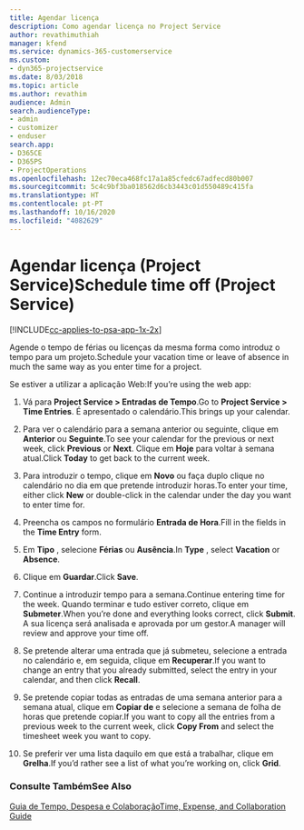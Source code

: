 ```yaml
---
title: Agendar licença
description: Como agendar licença no Project Service
author: revathimuthiah
manager: kfend
ms.service: dynamics-365-customerservice
ms.custom:
- dyn365-projectservice
ms.date: 8/03/2018
ms.topic: article
ms.author: revathim
audience: Admin
search.audienceType:
- admin
- customizer
- enduser
search.app:
- D365CE
- D365PS
- ProjectOperations
ms.openlocfilehash: 12ec70eca468fc17a1a85cfedc67adfecd80b007
ms.sourcegitcommit: 5c4c9bf3ba018562d6cb3443c01d550489c415fa
ms.translationtype: HT
ms.contentlocale: pt-PT
ms.lasthandoff: 10/16/2020
ms.locfileid: "4082629"
---
```

# <a name="schedule-time-off-project-service"></a><span data-ttu-id="c0321-103">Agendar licença (Project Service)</span><span class="sxs-lookup"><span data-stu-id="c0321-103">Schedule time off (Project Service)</span></span>

[!INCLUDE[cc-applies-to-psa-app-1x-2x](../includes/cc-applies-to-psa-app-1x-2x.md)]

<span data-ttu-id="c0321-104">Agende o tempo de férias ou licenças da mesma forma como introduz o tempo para um projeto.</span><span class="sxs-lookup"><span data-stu-id="c0321-104">Schedule your vacation time or leave of absence in much the same way as you enter time for a project.</span></span>  
  
 <span data-ttu-id="c0321-105">Se estiver a utilizar a aplicação Web:</span><span class="sxs-lookup"><span data-stu-id="c0321-105">If you’re using the web app:</span></span>  
  
1.  <span data-ttu-id="c0321-106">Vá para **Project Service > Entradas de Tempo**.</span><span class="sxs-lookup"><span data-stu-id="c0321-106">Go to **Project Service > Time Entries**.</span></span> <span data-ttu-id="c0321-107">É apresentado o calendário.</span><span class="sxs-lookup"><span data-stu-id="c0321-107">This brings up your calendar.</span></span>  
  
2.  <span data-ttu-id="c0321-108">Para ver o calendário para a semana anterior ou seguinte, clique em **Anterior** ou **Seguinte**.</span><span class="sxs-lookup"><span data-stu-id="c0321-108">To see your calendar for the previous or next week, click **Previous** or **Next**.</span></span> <span data-ttu-id="c0321-109">Clique em **Hoje** para voltar à semana atual.</span><span class="sxs-lookup"><span data-stu-id="c0321-109">Click **Today** to get back to the current week.</span></span>  
  
3.  <span data-ttu-id="c0321-110">Para introduzir o tempo, clique em **Novo** ou faça duplo clique no calendário no dia em que pretende introduzir horas.</span><span class="sxs-lookup"><span data-stu-id="c0321-110">To enter your time, either click **New** or double-click in the calendar under the day you want to enter time for.</span></span>  
  
4.  <span data-ttu-id="c0321-111">Preencha os campos no formulário **Entrada de Hora**.</span><span class="sxs-lookup"><span data-stu-id="c0321-111">Fill in the fields in the **Time Entry** form.</span></span>  
  
5.  <span data-ttu-id="c0321-112">Em **Tipo** , selecione **Férias** ou **Ausência**.</span><span class="sxs-lookup"><span data-stu-id="c0321-112">In **Type** , select **Vacation** or **Absence**.</span></span>  
  
6.  <span data-ttu-id="c0321-113">Clique em **Guardar**.</span><span class="sxs-lookup"><span data-stu-id="c0321-113">Click **Save**.</span></span>  
  
7.  <span data-ttu-id="c0321-114">Continue a introduzir tempo para a semana.</span><span class="sxs-lookup"><span data-stu-id="c0321-114">Continue entering time for the week.</span></span> <span data-ttu-id="c0321-115">Quando terminar e tudo estiver correto, clique em **Submeter**.</span><span class="sxs-lookup"><span data-stu-id="c0321-115">When you’re done and everything looks correct, click **Submit**.</span></span> <span data-ttu-id="c0321-116">A sua licença será analisada e aprovada por um gestor.</span><span class="sxs-lookup"><span data-stu-id="c0321-116">A manager will review and approve your time off.</span></span>  
  
8.  <span data-ttu-id="c0321-117">Se pretende alterar uma entrada que já submeteu, selecione a entrada no calendário e, em seguida, clique em **Recuperar**.</span><span class="sxs-lookup"><span data-stu-id="c0321-117">If you want to change an entry that you already submitted, select the entry in your calendar, and then click **Recall**.</span></span>  
  
9. <span data-ttu-id="c0321-118">Se pretende copiar todas as entradas de uma semana anterior para a semana atual, clique em **Copiar de** e selecione a semana de folha de horas que pretende copiar.</span><span class="sxs-lookup"><span data-stu-id="c0321-118">If you want to copy all the entries from a previous week to the current week, click **Copy From** and select the timesheet week you want to copy.</span></span>  
  
10. <span data-ttu-id="c0321-119">Se preferir ver uma lista daquilo em que está a trabalhar, clique em **Grelha**.</span><span class="sxs-lookup"><span data-stu-id="c0321-119">If you’d rather see a list of what you’re working on, click **Grid**.</span></span>  
  
### <a name="see-also"></a><span data-ttu-id="c0321-120">Consulte Também</span><span class="sxs-lookup"><span data-stu-id="c0321-120">See Also</span></span>  
 [<span data-ttu-id="c0321-121">Guia de Tempo, Despesa e Colaboração</span><span class="sxs-lookup"><span data-stu-id="c0321-121">Time, Expense, and Collaboration Guide</span></span>](../psa/time-expense-collaboration-guide.md)
